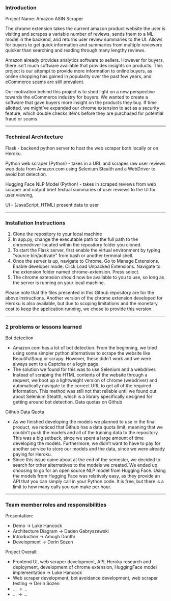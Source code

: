 ### Introduction

Project Name: Amazon ASIN Scraper

The chrome extension takes the current amazon product website the user is visiting and scrapes a variable number of reviews, sends them to a ML model in the backend, and returns user review summaries to the UI. Allows for buyers to get quick information and summaries from multiple reviewers quicker than searching and reading through many lengthy reviews.

Amazon already provides analytics software to sellers. However for buyers, there isn’t much software available that provides insights on products. This project is our attempt to provide more information to online buyers, as online shopping has gained in popularity over the past few years, and eCommerce scams are still prevalent.

Our motivation behind this project is to shed light on a new perspective towards the eCommerce industry for buyers. We wanted to create a software that gave buyers more insight on the products they buy. If time allotted, we might’ve expanded our chrome extension to act as a security feature, which double checks items before they are purchased for potential fraud or scams.

---

### Technical Architecture

Flask - backend python server to host the web scraper both locally or on Heroku.

Python web scraper (Python) - takes in a URL and scrapes raw user reviews web data from Amazon.com using Selenium Stealth and a WebDriver to avoid bot detection. 

Hugging Face NLP Model (Python) - takes in scraped reviews from web scraper and output brief textual summaries of user reviews to the UI for user viewing,

UI - (JavaScript, HTML)  present data to user 

---

### Installation Instructions

1. Clone the repository to your local machine
2. In app.py, change the executable path to the full path to the chromedriver located within the repository folder you cloned.
3. To start the Flask server, first enable the virtual environment by typing "source bin/activate" from bash or another terminal shell.
4. Once the server is up, navigate to Chrome. Go to Manage Extensions. Enable developer mode. Click Load Unpacked Extensions. Navigate to the extension folder named chrome-extension. Press select.
5. The chrome extension should now be available to you to use, so long as the server is running on your local machine.

Please note that the files presented in this Github repository are for the above instructions. Another version of the chrome extension developed for Heroku is also available, but due to scoping limitations and the monetary cost to keep the application running, we chose to provide this version.

---

### 2 problems or lessons learned

Bot detection

- Amazon.com has a lot of bot detection. From the beginning, we tried using some simpler python alternatives to scrape the website like BeautifulSoup or scrapy. However, these didn’t work and we were always sent to a Captcha or a login page. 
- The solution we found for this was to use Selenium and a webdriver. Instead of scraping the HTML contents of the website through a request, we boot up a lightweight version of chrome (webdriver) and automatically navigate to the correct URL to get all of the required information. This method was still not that reliable until we found out about Selenium Stealth, which is a library specifically designed for getting around bot detection.
Data quotas on Github

Github Data Quota

- As we finished developing the models we planned to use in the final product, we noticed that Github has a data quota limit, meaning that we couldn’t push the models and all of the training data to the repository. This was a big setback, since we spent a large amount of time developing the models. Furthermore, we didn’t want to have to pay for another service to store our models and the data, since we were already paying for Heroku.
- Since this issue came about at the end of the semester, we decided to search for other alternatives to the models we created. We ended up choosing to go for an open source NLP model from Hugging Face. Using the models from Hugging Face was relatively easy, as they provide an API that you can simply call in your Python code. It is free, but there is a limit to how many calls you can make per hour.

---

### Team member roles and responsibilities

Presentation:

- Demo → Luke Hancock
- Architecture Diagram → Daden Gabryszewski
- Introduction → Amogh Donthi
- Development → Derin Sozen

Project Overall:

- Frontend UI, web scraper development, API, Heroku research and deployment, development of chrome extension, HuggingFace model implementation → Luke Hancock
- Web scraper development,  bot avoidance development, web scraper testing → Derin Sozen
- … → …
- … → …
